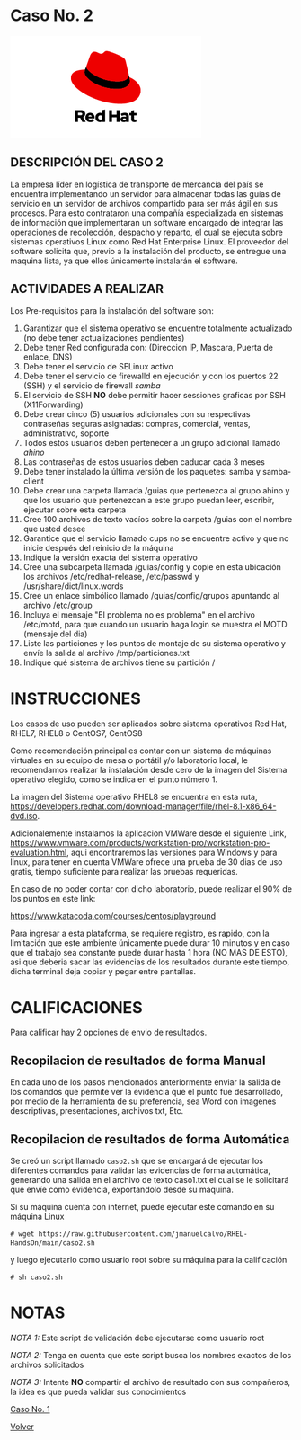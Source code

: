 # Caso No. 2

![Ref](Images/red-hat-logo-d-sample_2.png)

## DESCRIPCIÓN DEL CASO 2

La empresa líder en logística de transporte de mercancía del país se encuentra implementando un servidor para almacenar todas las guías de servicio en un servidor de archivos compartido para ser más ágil en sus procesos. Para esto contrataron una compañía especializada en sistemas de información que implementaran un software encargado de integrar las operaciones de recolección, despacho y reparto, el cual se ejecuta sobre sistemas operativos Linux como Red Hat Enterprise Linux. El proveedor del software solicita que, previo a la instalación del producto, se entregue una maquina lista, ya que ellos únicamente instalarán el software.

## ACTIVIDADES A REALIZAR

Los Pre-requisitos para la instalación del software son:

1. Garantizar que el sistema operativo se encuentre totalmente actualizado (no debe tener actualizaciones pendientes)
2. Debe tener Red configurada con: (Direccion IP, Mascara, Puerta de enlace, DNS)
3. Debe tener el servicio de SELinux activo
4. Debe tener el servicio de firewalld en ejecución y con los puertos 22 (SSH) y el servicio de firewall *samba* 
5. El servicio de SSH **NO** debe permitir hacer sessiones graficas por SSH (X11Forwarding)
6. Debe crear cinco (5) usuarios adicionales con su respectivas contraseñas seguras asignadas: compras, comercial, ventas, administrativo, soporte
7. Todos estos usuarios deben pertenecer a un grupo adicional llamado *ahino*
8. Las contraseñas de estos usuarios deben caducar cada 3 meses
9. Debe tener instalado la última versión de los paquetes: samba y samba-client
10. Debe crear una carpeta llamada /guias que pertenezca al grupo ahino y que los usuario que pertenezcan a este grupo puedan leer, escribir, ejecutar sobre esta carpeta
11. Cree 100 archivos de texto vacíos sobre la carpeta /guias con el nombre que usted desee
12. Garantice que el servicio llamado cups no se encuentre activo y que no inicie después del reinicio de la máquina
13. Indique la versión exacta del sistema operativo 
14. Cree una subcarpeta llamada /guias/config y copie en esta ubicación los archivos /etc/redhat-release, /etc/passwd y /usr/share/dict/linux.words
15. Cree un enlace simbólico llamado /guias/config/grupos apuntando al archivo /etc/group
16. Incluya el mensaje "El problema no es problema" en el archivo /etc/motd, para que cuando un usuario haga login se muestra el MOTD (mensaje del dia)
17. Liste las particiones y los puntos de montaje de su sistema operativo y envíe la salida al archivo /tmp/particiones.txt
18. Indique qué sistema de archivos tiene su partición /



# INSTRUCCIONES

Los casos de uso pueden ser aplicados sobre sistema operativos Red Hat, RHEL7, RHEL8 o CentOS7, CentOS8

Como recomendación principal es contar con un sistema de máquinas virtuales en su equipo de mesa o portátil y/o laboratorio local, le recomendamos realizar la instalación desde cero de la imagen del Sistema operativo elegido, como se indica en el punto número 1.

La imagen del Sistema operativo RHEL8 se encuentra en esta ruta, https://developers.redhat.com/download-manager/file/rhel-8.1-x86_64-dvd.iso. 

Adicionalemente instalamos la aplicacion VMWare desde el siguiente Link, https://www.vmware.com/products/workstation-pro/workstation-pro-evaluation.html, aqui encontraremos las versiones para Windows y para linux, para tener en cuenta VMWare ofrece una prueba de 30 dias de uso gratis, tiempo suficiente para realizar las pruebas requeridas.

En caso de no poder contar con dicho laboratorio, puede realizar el 90% de los puntos en este link:

https://www.katacoda.com/courses/centos/playground

Para ingresar a esta plataforma, se requiere registro, es rapido, con la limitación que este ambiente únicamente puede durar 10 minutos y en caso que el trabajo sea constante puede durar hasta 1 hora (NO MAS DE ESTO), asi que deberia sacar las evidencias de los resultados durante este tiempo, dicha terminal deja copiar y pegar entre pantallas.

# CALIFICACIONES
Para calificar hay 2 opciones de envio de resultados.

## Recopilacion de resultados de forma Manual
En cada uno de los pasos mencionados anteriormente enviar la salida de los comandos que permite ver la evidencia que el punto fue desarrollado, por medio de la herramienta de su preferencia, sea Word con imagenes descriptivas, presentaciones, archivos txt, Etc.

## Recopilacion de resultados de forma Automática
Se creó un script llamado `caso2.sh` que se encargará de ejecutar los diferentes comandos para validar las evidencias de forma automática, generando una salida en el archivo de texto caso1.txt el cual se le solicitará que envíe como evidencia, exportandolo desde su maquina.

Si su máquina cuenta con internet, puede ejecutar este comando en su máquina Linux
```
# wget https://raw.githubusercontent.com/jmanuelcalvo/RHEL-HandsOn/main/caso2.sh
```
y luego ejecutarlo como usuario root sobre su máquina para la calificación
```
# sh caso2.sh 
```


# NOTAS
*NOTA 1:* Este script de validación debe ejecutarse como usuario root

*NOTA 2:* Tenga en cuenta que este script busca los nombres exactos de los archivos solicitados

*NOTA 3:* Intente **NO** compartir el archivo de resultado con sus compañeros, la idea es que pueda validar sus conocimientos


[Caso No. 1](Caso1.md) 

[Volver](README.md)


